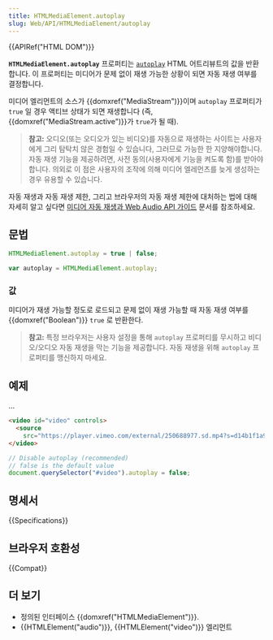 ```yaml
---
title: HTMLMediaElement.autoplay
slug: Web/API/HTMLMediaElement/autoplay
---
```


{{APIRef("HTML DOM")}}

**`HTMLMediaElement.autoplay`** 프로퍼티는 [`autoplay`](/ko/docs/Web/HTML/Element/video#autoplay) HTML 어트리뷰트의 값을 반환합니다. 이 프로퍼티는 미디어가 문제 없이 재생 가능한 상황이 되면 자동 재생 여부를 결정합니다.

미디어 엘리먼트의 소스가 {{domxref("MediaStream")}}이며 `autoplay` 프로퍼티가 `true` 일 경우 액티브 상태가 되면 재생합니다 (즉, {{domxref("MediaStream.active")}}가 `true`가 될 때).

> **참고:** 오디오(또는 오디오가 있는 비디오)를 자동으로 재생하는 사이트는 사용자에게 그리 탐탁치 않은 경험일 수 있습니다, 그러므로 가능한 한 지양해야합니다. 자동 재생 기능을 제공하려면, 사전 동의(사용자에게 기능을 켜도록 함)를 받아야 합니다. 의외로 이 점은 사용자의 조작에 의해 미디어 엘레먼츠를 늦게 생성하는 경우 유용할 수 있습니다.

자동 재생과 자동 재생 제한, 그리고 브라우저의 자동 재생 제한에 대처하는 법에 대해 자세히 알고 싶다면 [미디어 자동 재생과 Web Audio API 가이드](/ko/docs/Web/Media/Autoplay_guide) 문서를 참조하세요.

## 문법

```js
HTMLMediaElement.autoplay = true | false;

var autoplay = HTMLMediaElement.autoplay;
```

### 값

미디어가 재생 가능할 정도로 로드되고 문제 없이 재생 가능할 때 자동 재생 여부를 {{domxref("Boolean")}} `true` 로 반환한다.

> **참고:** 특정 브라우저는 사용자 설정을 통해 `autoplay` 프로퍼티를 무시하고 비디오/오디오 자동 재생을 막는 기능을 제공합니다. 자동 재생을 위해 `autoplay` 프로퍼티를 맹신하지 마세요.

## 예제

...

```html
<video id="video" controls>
  <source
    src="https://player.vimeo.com/external/250688977.sd.mp4?s=d14b1f1a971dde13c79d6e436b88a6a928dfe26b&profile_id=165" />
</video>
```

```js
// Disable autoplay (recommended)
// false is the default value
document.querySelector("#video").autoplay = false;
```

## 명세서

{{Specifications}}

## 브라우저 호환성

{{Compat}}

## 더 보기

- 정의된 인터페이스 {{domxref("HTMLMediaElement")}}.
- {{HTMLElement("audio")}}, {{HTMLElement("video")}} 엘리먼트

